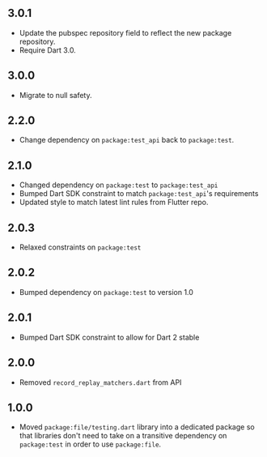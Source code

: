 ## 3.0.1

* Update the pubspec repository field to reflect the new package repository.
* Require Dart 3.0.

## 3.0.0

* Migrate to null safety.

## 2.2.0

* Change dependency on `package:test_api` back to `package:test`.

## 2.1.0

* Changed dependency on `package:test` to `package:test_api`
* Bumped Dart SDK constraint to match `package:test_api`'s requirements
* Updated style to match latest lint rules from Flutter repo.

## 2.0.3

* Relaxed constraints on `package:test`

## 2.0.2

* Bumped dependency on `package:test` to version 1.0

## 2.0.1

* Bumped Dart SDK constraint to allow for Dart 2 stable

## 2.0.0

* Removed `record_replay_matchers.dart` from API

## 1.0.0

* Moved `package:file/testing.dart` library into a dedicated package so that
  libraries don't need to take on a transitive dependency on `package:test`
  in order to use `package:file`.
